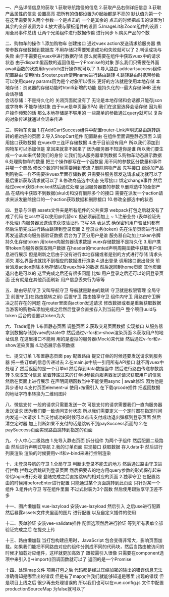 一、产品详情信息的获取
    1.获取导航路径的信息
    2.获取产品右侧详细信息
    3.获取产品属性的信息 设置高亮 把所有的值都设置为0起始都是不亮的 默认值为第一个 在这里需要传入两个参数一个是点击的 一个是其余的 点击的时候把点击的设置为1 其余的全部设置为0
    4.放大镜与蒙板组件的设置 
    5.ImageLit和Zoom组件的设置：用全局事件总线 让两个兄弟组件进行数据传输 进行同步
    5.购买产品的个数

二、购物车的操作
    1.添加购物车 创建接口 通过vuex action发送请求给服务器 携带参数存储数据到数据库 不用存储只需要知道成功和失败就可以了
    2.判读成功与失败 由于不需要在vuex中进行数据存储 那么就需要在组件中获取vuex中的请求状态 由于dispath里函数的返回值是一个Promise的对象 那么我们只需要在外面await函数的状态用trycatch进行操作就可以了
    3.导入路由 addcartsuccess组件 配置路由 使用this.$router.push使用name进行路由跳转
    4.跳转路由时携带参数 可以使用query params因为是个对象所以很长 更好的方法就是使用本地存储
        本地存储：浏览器的存储功能时html5新增的功能 是持久化的--最大存储5MB 还有会话存储  
        会话存储：不是持久化的 关闭页面就没有了 无论是本地存储和会话都只能存json或字符串 不能存储对象
            由于vue是单页面(SPA) 我们在这里选择会话存储 因为用户操作频繁的话 那么本地存储是不够用的 一些简单的参数通过query就可以 复杂的对象传递就通过会话来传递
    
三、购物车页面
    1.在AddCartSuccess组件中配置router-Link声明式路由跳转跳转的相对应的页面
    2.导入ShopCart组件 配置路由 在组件里面调整静态页面
    3.调用接口获取数据 在vuex中三连环存储数据
    4.由于目前没有用户 所以我们添加到购物车可以添加但是 拿回来就拿不回来了 因为服务器不知道你是谁 所以我们要生成一个uuid来代替我们的身份 让我们能从服务器拿到数据
    5.购物车动态展示数据
    6.处理购物车的数量 把三个操作都写在一个函数里 用不同的参数区分数量和事件并哪一个商品 修改个数的时候需要用到节流
    7.删除购物产品 先写接口 跟添加产品到购物车一样不需要往vuex里面存储数据 只需要往服务器发送请求成功就可以了 最后重新获取请求就可以了
    8.修改商品选中状态 先写接口 绑定change事件  然后经过event获取checked然后通过处理 返回服务器要的参数
    9.删除选中的全部产品 在结构中获取不到数据(skuId)和没有删除多个的接口 需要在派发一个action请求来派发删除接口的一个action获取数据和删除接口
    10.修改全部选中的状态

四、登录与注册
    assets文件夹是所有组件的公共资源 webpack打包之后就没有了 成了代码 在css中可以使用@代替src 但必须前面加上 ~ 
    1.注册业务 (表单验证先不处理) 向服务器发送请求获取验证码 书写 && 表达式 确保密码用户验证码都有 然后注册完成进行路由跳转到登录页面
    2.登录业务(token) 先在注册页面进行注册 再发送请求向服务器验证数据 后台为了区分用户是谁 服务器自动加上token令牌 持久化存储token 用token向服务器请求数据 vuex存储数据不是持久化
    3.用户携带token向服务器获取用户数据 在header的mounted声明周期函数中获取用户信息进行展示 但是刷新之后由于没有进行本地存储或者是别的方式进行存储 请求头消失 那么界面也就找不到相应的数据进行渲染
    4.退出登录 调用接口退出登录 前台派发action删除本地存储以及vuex当中的数据 然后返回到home页面 其他页面退出也是可以的
        这里完成之后还有很多问题 比如 用户登录之后还可以访问登录页面 还有就是在其他页面刷新 用户信息丢失行为等等
    
五、路由导航守卫
     又叫导航守卫 导航就是路由的跳转 守卫就是权限管理
        全局守卫 前置守卫(在路由跳转之前)   后置守卫 
        路由独享守卫 
        组件内守卫
    用路由守卫解决之前存在的问题 在router里面向action发送请求 修改数据或者是重新获取数据 当游客的购物车添加完成之后然后登录会直接存入到当前用户 整个项目uuid与token 后台的设置以token为大

六、Trade组件
    1.布置静态页面 调整页面
    2.获取交易页面数据 实现接口 从服务器拿到数据存储到vuex的state中 然后通过v-for和v-show渲染页面
    3.获取用户的地址信息 在这里接口不能用 用的是虚拟的服务器(Mock)来代替 然后通过v-for和v-show渲染页面
    4.动态展示各项数据

七、提交订单
    1.布置静态页面 pay 配置路由 提交订单的时候还要发送请求到服务器 把一些订单的信息传递过去
    2.在main.js中统一引用所有API接口 就不再vuex中处理了 然后返回的是一个订单id 然后存到data数据当中 然后进行路由传递参数跳转
    3.获取支付信息 拿着转递过来的订单id参数向服务器发送请求获取用户的信息 然后在页面上进行展示 在声明周期函数当中不能使用async | await修饰 因为他是异步语句
    4.支付页面element-ui 使用+按需引入 在下载qrcode插件 把返回数据的地址字符串转换为二维码图片

八、微信支付
    一般的请求只需要发送一次 可是支付的请求需要我们一直向服务器发送请求 因为我们要一致询问支付状态 所以我们需要定义一个定时器在指定时间内发送一次请求
    1.当支付成功的时候可以点击支付成功退出弹框到登录页面 然后清空定时器 加上判断如果不支付的话是跳转不到paySuccess页面的
    2.在paySuccess页面实现路由跳转到指定的页面

九、个人中心二级路由
    1.先导入静态页面 拆分组件 为两个子组件 然后配置二级路由 然后进行声明式导航 
    2.我的订单页面 实现接口 获取数据 存入data中 然后进行列表渲染 渲染的时候要用v-if和v-bind来进行控制渲染

十、未登录导航的守卫
    1.全局守卫 判断未登录不能去的地方 然后通过路由守卫进行拦截 拦截之后跳转到登录页面 然后把要去的地方用query参数的形式保存起来带给login进行处理 登陆完成之后直接跳转的相对应的页面
    2.独享守卫 在配置路由的时候用beforeEnter进行配置 只能通过某个页面跳转到此页面 只针对某一个组件 
    3.组件内守卫  写在组件里面 不过式封装为3个函数 然后使用跟独享守卫差不多

十一、图片懒加载 vue-lazyload
     安装vue-lazyload 然后引入 之后use进行配置 然后暴露assets文件夹里面的图片 进行配置  以及自定义插件的使用
     
十二、表单验证
    安装vee-validate插件 配置选项然后进行验证 等到所有表单全部验证完成之后 在提交上传

十三、路由懒加载
    当打包构建应用时，JavaScript 包会变得非常大，影响页面加载。如果我们能把不同路由对应的组件分割成不同的代码块，然后当路由被访问的时候才加载对应组件，这样就更加高效了 跟按需引入很像
    只需要在component选项中来引入()=>import()回调函数就可以了 返回的是一个Promise

十四、处理map文件
    项目打包之后 代码都是经过压缩加密的输出的错误信息无法准确得知是哪里出的错误 但是有了map文件我们就能够知道是哪里 出现的错误 但是项目上线之后 很少再去处理错误的 所以我们也可以在vue.config.js
    文件中配置 productionSourceMap 为false就可以了
    







        





        